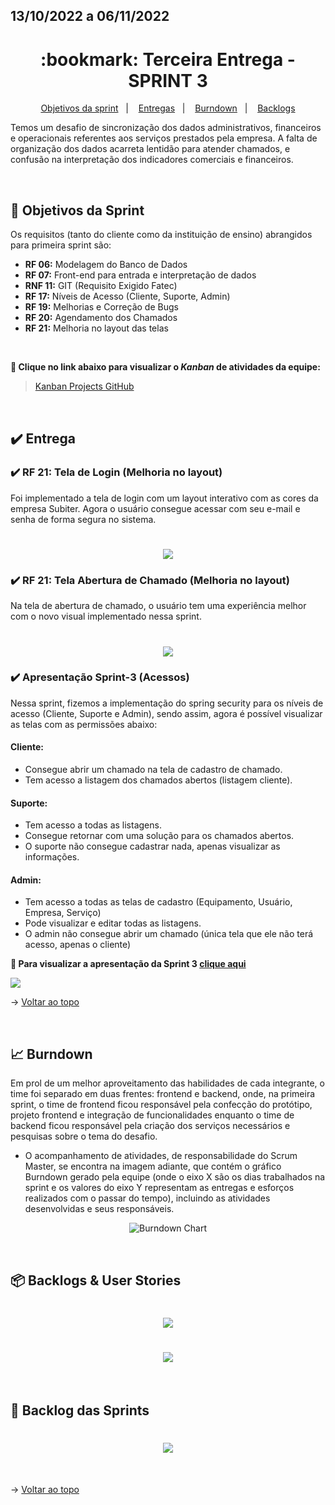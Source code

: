 ## 13/10/2022 a 06/11/2022

<span id="topo">

<h1 align="center">:bookmark: Terceira Entrega - SPRINT 3</h1>

<p align="center">
    <a href="#objetivos">Objetivos da sprint</a> &nbsp |&nbsp &nbsp
    <a href="#entregas">Entregas</a> &nbsp |&nbsp &nbsp
    <a href="#burndown">Burndown</a> &nbsp |&nbsp &nbsp
    <a href="#backlogs">Backlogs</a>
</p>

Temos um desafio de sincronização dos dados administrativos, financeiros e operacionais referentes aos serviços prestados pela empresa. A falta de organização dos dados acarreta lentidão para atender chamados, e confusão na interpretação dos indicadores comerciais e financeiros.

 <br>

<span id="objetivos">
    
## :dart: Objetivos da Sprint
Os requisitos (tanto do cliente como da instituição de ensino) abrangidos para primeira sprint são:
- **RF 06:** Modelagem do Banco de Dados
- **RF 07:** Front-end para entrada e interpretação de dados
- **RNF 11:** GIT (Requisito Exigido Fatec)
- **RF 17:** Níveis de Acesso (Cliente, Suporte, Admin)
- **RF 19:** Melhorias e Correção de Bugs
- **RF 20:** Agendamento dos Chamados
- **RF 21:** Melhoria no layout das telas
  
<br>
 
**:link: Clique no link abaixo para visualizar o *Kanban* de atividades da equipe:** 
> [Kanban Projects GitHub](https://github.com/orgs/Doc-Docker/projects/16)
  
<br>
    
<span id="entregas">
  
## :heavy_check_mark: Entrega

### :heavy_check_mark: RF 21: Tela de Login (Melhoria no layout)

Foi implementado a tela de login com um layout interativo com as cores da empresa Subiter. Agora o usuário consegue acessar com seu e-mail e senha de forma segura no sistema.
    
<h1 align="center"> <img src = "https://github.com/Doc-Docker/APISubiter/blob/main/docs/Imagens/tela_de_login.jpeg" /></h1>
 
    
### :heavy_check_mark: RF 21: Tela Abertura de Chamado (Melhoria no layout)
    
Na tela de abertura de chamado, o usuário tem uma experiência melhor com o novo visual implementado nessa sprint.
    
<h1 align="center"> <img src = "https://github.com/Doc-Docker/APISubiter/blob/main/docs/Imagens/tela_abrir_chamado.jpeg" /></h1>

    
### :heavy_check_mark: Apresentação Sprint-3 (Acessos)
    
Nessa sprint, fizemos a implementação do spring security para os níveis de acesso (Cliente, Suporte e Admin), sendo assim, agora é possível visualizar as telas com as permissões abaixo:

#### Cliente:
- Consegue abrir um chamado na tela de cadastro de chamado.
- Tem acesso a listagem dos chamados abertos (listagem cliente).
 
#### Suporte:
- Tem acesso a todas as listagens.
- Consegue retornar com uma solução para os chamados abertos.
- O suporte não consegue cadastrar nada, apenas visualizar as informações. 
    
#### Admin:
- Tem acesso a todas as telas de cadastro (Equipamento, Usuário, Empresa, Serviço)
- Pode visualizar e editar todas as listagens.
- O admin não consegue abrir um chamado (única tela que ele não terá acesso, apenas o cliente)

**:link: Para visualizar a apresentação da Sprint 3 [clique aqui](https://www.youtube.com/watch?v=yi-ClRo_RMg)** 

[![](https://github.com/Doc-Docker/APISubiter/blob/main/docs/Imagens/youtubelogo.png)](https://www.youtube.com/watch?v=yi-ClRo_RMg)

→ [Voltar ao topo](#topo)
    
<br>
    
<span id="burndown">
    
## :chart_with_upwards_trend: Burndown

Em prol de um melhor aproveitamento das habilidades de cada integrante, o time foi separado em duas frentes: frontend e backend, onde, na primeira sprint, o time de frontend ficou responsável pela confecção do protótipo, projeto frontend e integração de funcionalidades enquanto o time de backend ficou responsável pela criação dos serviços necessários e pesquisas sobre o tema do desafio. 

- O acompanhamento de atividades, de responsabilidade do Scrum Master, se encontra na imagem adiante, que contém o gráfico Burndown gerado pela equipe (onde o eixo X são os dias trabalhados na sprint e os valores do eixo Y representam as entregas e esforços realizados com o passar do tempo), incluindo as atividades desenvolvidas e seus responsáveis.
    
<div align="center">
    
![Burndown Chart](https://github.com/Doc-Docker/APISubiter/blob/main/docs/Imagens/burndown3.png)
</div>

<br>
  
<span id="backlogs">

## 📦 Backlogs & User Stories

<h1 align="center"> <img src = "https://github.com/Doc-Docker/APISubiter/blob/main/docs/Imagens/Backlog_Produto_3.png" /></h1>

<h1 align="center"> <img src = "https://github.com/Doc-Docker/APISubiter/blob/main/docs/Imagens/userstoriesprint3.png" /></h1>
    
<br>

## :dart: Backlog das Sprints

<h1 align="center"> <img src = "https://github.com/Doc-Docker/APISubiter/blob/main/docs/Imagens/Backlog_Sprints3.PNG" /></h1>
    
<br>
  
→ [Voltar ao topo](#topo)
